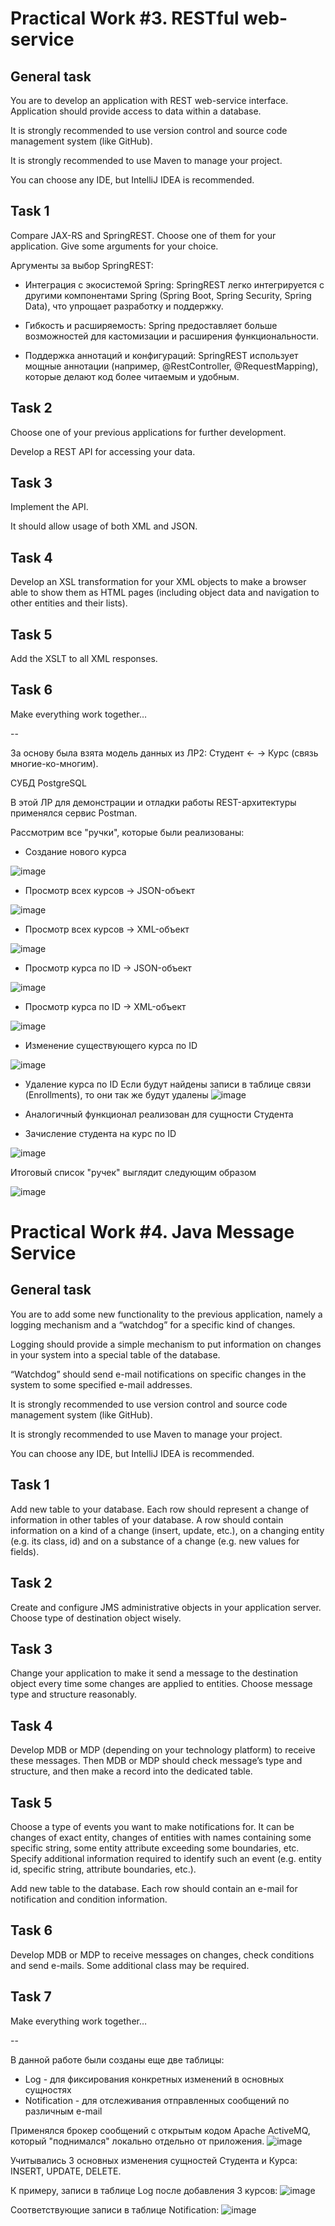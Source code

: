# Practical Work #3. RESTful web-service
## General task
You are to develop an application with REST web-service interface. Application should provide access to data within a database.

It is strongly recommended to use version control and source code management system (like GitHub).

It is strongly recommended to use Maven to manage your project.

You can choose any IDE, but IntelliJ IDEA is recommended.

## Task 1
Compare JAX-RS and SpringREST. Choose one of them for your application. Give some arguments for your choice.

Аргументы за выбор SpringREST:

* Интеграция с экосистемой Spring: SpringREST легко интегрируется с другими компонентами Spring (Spring Boot, Spring Security, Spring Data), что упрощает разработку и поддержку.

* Гибкость и расширяемость: Spring предоставляет больше возможностей для кастомизации и расширения функциональности.

* Поддержка аннотаций и конфигураций: SpringREST использует мощные аннотации (например, @RestController, @RequestMapping), которые делают код более читаемым и удобным.

## Task 2
Choose one of your previous applications for further development.

Develop a REST API for accessing your data.

## Task 3
Implement the API.

It should allow usage of both XML and JSON.

## Task 4
Develop an XSL transformation for your XML objects to make a browser able to show them as HTML pages (including object data and navigation to other entities and their lists).

## Task 5
Add the XSLT to all XML responses.

## Task 6
Make everything work together…

--

За основу была взята модель данных из ЛР2: Студент <- -> Курс (связь многие-ко-многим).

СУБД PostgreSQL

В этой ЛР для демонстрации и отладки работы REST-архитектуры применялся сервис Postman.

Рассмотрим все "ручки", которые были реализованы:

* Создание нового курса
  
![image](https://github.com/user-attachments/assets/05db97b6-0aee-4c2d-b50a-50ce4ecba494)

* Просмотр всех курсов -> JSON-объект

![image](https://github.com/user-attachments/assets/5be709b8-1397-4943-ac14-6b6047fc6a82)

* Просмотр всех курсов -> XML-объект

![image](https://github.com/user-attachments/assets/82d6823b-e13a-45d8-8199-d86a56413df7)

* Просмотр курса по ID -> JSON-объект

![image](https://github.com/user-attachments/assets/1305cd34-2098-4de1-8c81-5e5f1e7c8dae)

* Просмотр курса по ID -> XML-объект

![image](https://github.com/user-attachments/assets/5800a2d8-fe12-4aad-95e1-e159ad8aa078)

* Изменение существующего курса по ID

![image](https://github.com/user-attachments/assets/e162cca1-2740-41ba-9dd5-d8be9ec81d65)

* Удаление курса по ID
Если будут найдены записи в таблице связи (Enrollments), то они так же будут удалены
![image](https://github.com/user-attachments/assets/2c158ced-8f76-41f6-aa44-aa7c78f62fda)

* Аналогичный функционал реализован для сущности Студента

* Зачисление студента на курс по ID

![image](https://github.com/user-attachments/assets/49435c17-4bd6-4981-b406-3fd38302a75b)

Итоговый список "ручек" выглядит следующим образом

![image](https://github.com/user-attachments/assets/13a4cc46-ab8f-43eb-8b86-af779c559696)

# Practical Work #4. Java Message Service
## General task
You are to add some new functionality to the previous application, namely a logging mechanism and a “watchdog” for a specific kind of changes.

Logging should provide a simple mechanism to put information on changes in your system into a special table of the database.

“Watchdog” should send e-mail notifications on specific changes in the system to some specified e-mail addresses.

It is strongly recommended to use version control and source code management system (like GitHub).

It is strongly recommended to use Maven to manage your project.

You can choose any IDE, but IntelliJ IDEA is recommended.

## Task 1
Add new table to your database. Each row should represent a change of information in other tables of your database. A row should contain information on a kind of a change (insert, update, etc.), on a changing entity (e.g. its class, id) and on a substance of a change (e.g. new values for fields).

## Task 2
Create and configure JMS administrative objects in your application server. Choose type of destination object wisely.

## Task 3
Change your application to make it send a message to the destination object every time some changes are applied to entities. Choose message type and structure reasonably.

## Task 4
Develop MDB or MDP (depending on your technology platform) to receive these messages. Then MDB or MDP should check message’s type and structure, and then make a record into the dedicated table.

## Task 5
Choose a type of events you want to make notifications for. It can be changes of exact entity, changes of entities with names containing some specific string, some entity attribute exceeding some boundaries, etc. Specify additional information required to identify such an event (e.g. entity id, specific string, attribute boundaries, etc.).

Add new table to the database. Each row should contain an e-mail for notification and condition information.

## Task 6
Develop MDB or MDP to receive messages on changes, check conditions and send e-mails.
Some additional class may be required.

## Task 7
Make everything work together…

--

В данной работе были созданы еще две таблицы:
* Log - для фиксирования конкретных изменений в основных сущностях
* Notification - для отслеживания отправленных сообщений по различным e-mail

Применялся брокер сообщений с открытым кодом Apache ActiveMQ, который "поднимался" локально отдельно от приложения.
![image](https://github.com/user-attachments/assets/cf02e00e-566d-460f-a5be-4c1c23261628)

Учитывались 3 основных изменения сущностей Студента и Курса: INSERT, UPDATE, DELETE.

К примеру, записи в таблице Log после добавления 3 курсов:
![image](https://github.com/user-attachments/assets/3f522b96-9d8f-437b-acef-fd7fcf4353c9)

Соответствующие записи в таблице Notification:
![image](https://github.com/user-attachments/assets/ffc32ad4-d7ad-4364-8bfc-fad211110c7d)





